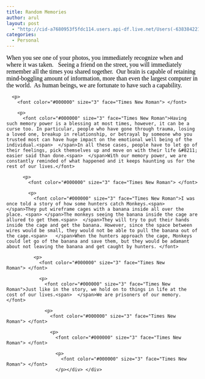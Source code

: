```yaml
---
title: Random Memories
author: arul
layout: post
  - "http://cid-a7680953f5fdc114.users.api-df.live.net/Users(-6383842215583694572)/Blogs('A7680953F5FDC114!113')/Entries('A7680953F5FDC114!490')?authkey=NzXxYOsM*PI%24"
categories:
  - Personal
---
```

<div id="msgcns!A7680953F5FDC114!490" class="bvMsg">
  <div>
    <p>
      <font color="#000000" size="3" face="Times New Roman">When you see one of your photos, you immediately recognize when and where it was taken.<span>   </span>Seeing a friend on the street, you will immediately remember all the times you shared together.<span>  </span>Our brain is capable of retaining mind-boggling amount of information, more than even the largest computer in the world.<span>  </span>As human beings, we are fortunate to have such a capability.</font> 
      
      <p>
        <font color="#000000" size="3" face="Times New Roman"> </font> 
        
        <p>
          <font color="#000000" size="3" face="Times New Roman">Having such memory power is a blessing at most times, however, it can be a curse too. In particular, people who have gone through trauma, losing a loved one, breakup in relationship, or betrayal by someone who you trusted most can have huge impact on the emotional well being of the individual.<span>  </span>In all these cases, people have to let go of their feelings, pick themselves up and move on with their life &#8211; easier said than done.<span>  </span>With our memory power, we are constantly reminded of what happened and it keeps haunting us for the rest of our lives.</font> 
          
          <p>
            <font color="#000000" size="3" face="Times New Roman"> </font> 
            
            <p>
              <font color="#000000" size="3" face="Times New Roman">I was once told a story of how some hunters catch Monkeys.<span>  </span>They put wireframe cages with a banana inside all over the place. <span> </span>The monkeys seeing the banana inside the cage are allured to get them.<span>  </span>They will try to put their hands inside the cage and get the banana. However, since the space between wires would be small, they would not be able to pull the banana out of the cage.<span>   </span>When the hunters approach the cage, Monkeys could let go of the banana and save them, but they would be adamant about not leaving the banana and get caught by hunters. </font> 
              
              <p>
                <font color="#000000" size="3" face="Times New Roman"> </font> 
                
                <p>
                  <font color="#000000" size="3" face="Times New Roman">Just like in the story, we hold on to things in life at the cost of our lives.<span>  </span>We are prisoners of our memory. </font> 
                  
                  <p>
                    <font color="#000000" size="3" face="Times New Roman"> </font> 
                    
                    <p>
                      <font color="#000000" size="3" face="Times New Roman"> </font> 
                      
                      <p>
                        <font color="#000000" size="3" face="Times New Roman"> </font>
                      </p></div> </div>
